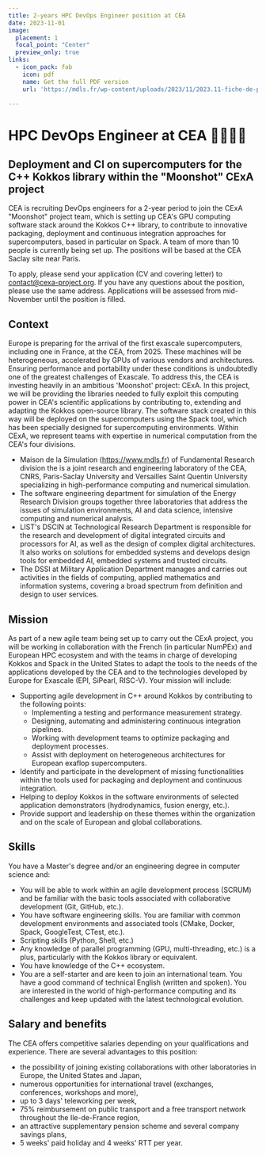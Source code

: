 ```yaml
---
title: 2-years HPC DevOps Engineer position at CEA
date: 2023-11-01
image:
  placement: 1
  focal_point: "Center"
  preview_only: true
links:
  - icon_pack: fab
    icon: pdf
    name: Get the full PDF version
    url: 'https://mdls.fr/wp-content/uploads/2023/11/2023.11-fiche-de-poste-CDD-DevOps-eng-1.pdf'

---
```


# HPC DevOps Engineer at CEA 👩‍💻🧑‍💻

## Deployment and CI on supercomputers for the C++ Kokkos library within the "Moonshot" CExA project

CEA is recruiting DevOps engineers for a 2-year period to join the CExA "Moonshot" project team, which is setting up CEA's GPU computing software stack around the Kokkos C++ library, to contribute to innovative packaging, deployment and continuous integration approaches for supercomputers, based in particular on Spack. A team of more than 10 people is currently being set up. The positions will be based at the CEA Saclay site near Paris.

To apply, please send your application (CV and covering letter) to contact@cexa-project.org. If you have any questions about the position, please use the same address. Applications will be assessed from mid-November until the position is filled.

## Context

Europe is preparing for the arrival of the first exascale supercomputers, including one in France, at the CEA, from 2025. These machines will be heterogeneous, accelerated by GPUs of various vendors and architectures. Ensuring performance and portability under these conditions is undoubtedly one of the greatest challenges of Exascale. To address this, the CEA is investing heavily in an ambitious 'Moonshot' project: CExA. In this project, we will be providing the libraries needed to fully exploit this computing power in CEA's scientific applications by contributing to, extending and adapting the Kokkos open-source library. The software stack created in this way will be deployed on the supercomputers using the Spack tool, which has been specially designed for supercomputing environments. Within CExA, we represent teams with expertise in numerical computation from the CEA's four divisions.

* Maison de la Simulation (https://www.mdls.fr) of Fundamental Research division the is a joint research and engineering laboratory of the CEA, CNRS, Paris-Saclay University and Versailles Saint Quentin University specializing in high-performance computing and numerical simulation.
* The software engineering department for simulation of the Energy Research Division groups together three laboratories that address the issues of simulation environments, AI and data science, intensive computing and numerical analysis.
* LIST's DSCIN at Technological Research Department is responsible for the research and development of digital integrated circuits and processors for AI, as well as the design of complex digital architectures. It also works on solutions for embedded systems and develops design tools for embedded AI, embedded systems and trusted circuits.
* The DSSI at Military Application Department manages and carries out activities in the fields of computing, applied mathematics and information systems, covering a broad spectrum from definition and design to user services.

## Mission

As part of a new agile team being set up to carry out the CExA project, you will be working in collaboration with the French (in particular NumPEx) and European HPC ecosystem and with the teams in charge of developing Kokkos and Spack in the United States to adapt the tools to the needs of the applications developed by the CEA and to the technologies developed by Europe for Exascale (EPI, SiPearl, RISC-V).
Your mission will include:

* Supporting agile development in C++ around Kokkos by contributing to the following points:
  - Implementing a testing and performance measurement strategy.
  - Designing, automating and administering continuous integration pipelines.
  - Working with development teams to optimize packaging and deployment processes.
  - Assist with deployment on heterogeneous architectures for European exaflop supercomputers.
* Identify and participate in the development of missing functionalities within the tools used for packaging and deployment and continuous integration.
* Helping to deploy Kokkos in the software environments of selected application demonstrators (hydrodynamics, fusion energy, etc.).
* Provide support and leadership on these themes within the organization and on the scale of European and global collaborations.

## Skills

You have a Master's degree and/or an engineering degree in computer science and:

* You will be able to work within an agile development process (SCRUM) and be familiar with the basic tools associated with collaborative development (Git, GitHub, etc.).
* You have software engineering skills. You are familiar with common development environments and associated tools (CMake, Docker, Spack, GoogleTest, CTest, etc.).
* Scripting skills (Python, Shell, etc.)
* Any knowledge of parallel programming (GPU, multi-threading, etc.) is a plus, particularly with the Kokkos library or equivalent.
* You have knowledge of the C++ ecosystem.
* You are a self-starter and are keen to join an international team. You have a good command of technical English (written and spoken). You are interested in the world of high-performance computing and its challenges and keep updated with the latest technological evolution.

## Salary and benefits

The CEA offers competitive salaries depending on your qualifications and experience.
There are several advantages to this position:

* the possibility of joining existing collaborations with other laboratories in Europe, the United States and Japan,
* numerous opportunities for international travel (exchanges, conferences, workshops and more),
* up to 3 days' teleworking per week,
* 75% reimbursement on public transport and a free transport network throughout the Ile-de-France region,
* an attractive supplementary pension scheme and several company savings plans,
* 5 weeks' paid holiday and 4 weeks' RTT per year.
